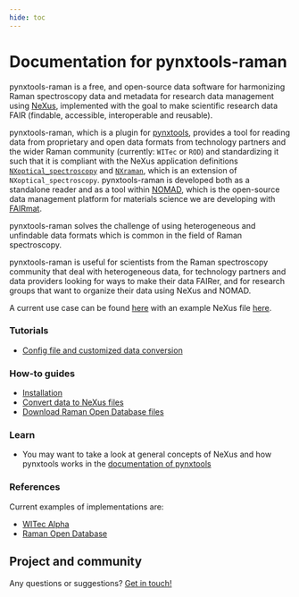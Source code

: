 ```yaml
---
hide: toc
---
```


# Documentation for pynxtools-raman

pynxtools-raman is a free, and open-source data software for harmonizing Raman spectroscopy data and metadata for research data management using [NeXus](https://www.nexusformat.org/), implemented with the goal to make scientific research data FAIR (findable, accessible, interoperable and reusable).

pynxtools-raman, which is a plugin for [pynxtools](https://github.com/FAIRmat-NFDI/pynxtools), provides a tool for reading data from proprietary and open data formats from technology partners and the wider Raman community  (currently: `WITec` or `ROD`)  and standardizing it such that it is compliant with the NeXus application definitions [`NXoptical_spectroscopy`](https://fairmat-nfdi.github.io/nexus_definitions/classes/contributed_definitions/NXoptical_spectroscopy.html) and [`NXraman`](https://fairmat-nfdi.github.io/nexus_definitions/classes/contributed_definitions/NXraman.html), which is an extension of `NXoptical_spectroscopy`. pynxtools-raman is developed both as a standalone reader and as a tool within [NOMAD](https://nomad-lab.eu/), which is the open-source data management platform for materials science we are developing with [FAIRmat](https://www.fairmat-nfdi.eu/fairmat/).

pynxtools-raman solves the challenge of using heterogeneous and unfindable data formats which is common in the field of Raman spectroscopy.

pynxtools-raman is useful for scientists from the Raman spectroscopy community that deal with heterogeneous data, for technology partners and data providers looking for ways to make their data FAIRer, and for research groups that want to organize their data using NeXus and NOMAD.

A current use case can be found [here](https://spectra.adma.ai/search/) with an example NeXus file [here](https://spectra.adma.ai/search/?h5web=/RRUF/Anatase__R060277-3__Raman__514__0__ccw__Raman_Data_Processed__14960.nxs#/R060277%20Anatase_RRUF-4c1d6889-f9f1-5657-a80d-5738b50c4f9f/PROCESSED/R060277%20Anatase_1).

<div markdown="block" class="home-grid">

<div markdown="block"> 

### Tutorials

- [Config file and customized data conversion](tutorial/adjust_config_file.md)

</div>


<div markdown="block"> 

### How-to guides

- [Installation](how-tos/installation.md)
- [Convert data to NeXus files](how-tos/convert_data.md)
- [Download Raman Open Database files](how-tos/download_rod.md)

</div>

<div markdown="block"> 

### Learn

- You may want to take a look at general concepts of NeXus and how pynxtools works in the [documentation of pynxtools](https://fairmat-nfdi.github.io/pynxtools/)

</div>

<div markdown="block">


### References

Current examples of implementations are: 

- [WITec Alpha](reference/witec.md)
- [Raman Open Database](reference/rod.md)

</div>
</div>

<h2>Project and community</h2>

Any questions or suggestions? [Get in touch!](https://www.fair-di.eu/fairmat/about-fairmat/team-fairmat)
